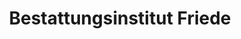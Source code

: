 ---
title: "Bestattungsinstitut Friede"
url: /wuerzburg/bestattungsinstitut-friede/
shop: Bestattungen
---